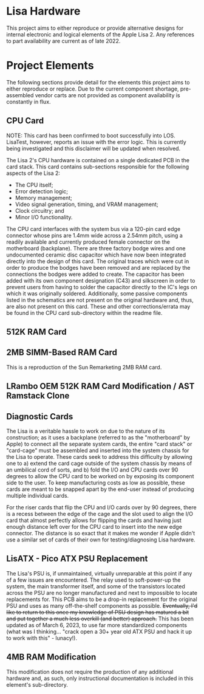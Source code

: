 # Lisa Hardware

This project aims to either reproduce or provide alternative designs for internal electronic and logical elements of the Apple Lisa 2. Any references to part availability are current as of late 2022.

# Project Elements

The following sections provide detail for the elements this project aims to either reproduce or replace. Due to the current component shortage, pre-assembled vendor carts are not provided as component availability is constantly in flux.

## CPU Card

NOTE: This card has been confirmed to boot successfully into LOS. LisaTest, however, reports an issue with the error logic. This is currently being investigated and this disclaimer will be updated when resolved.

The Lisa 2's CPU hardware is contained on a single dedicated PCB in the card stack. This card contains sub-sections responsible for the following aspects of the Lisa 2:

- The CPU itself;
- Error detection logic;
- Memory management;
- Video signal generation, timing, and VRAM management;
- Clock circuitry; and
- Minor I/O functionality.

The CPU card interfaces with the system bus via a 120-pin card edge connector whose pins are 1.4mm wide across a 2.54mm pitch, using a readily available and currently produced female connector on the motherboard (backplane). There are three factory bodge wires and one undocumented ceramic disc capacitor which have now been integrated directly into the design of this card. The original traces which were cut in order to produce the bodges have been removed and are replaced by the connections the bodges were added to create. The capacitor has been added with its own component designation (C43) and silkscreen in order to prevent users from having to solder the capacitor directly to the IC's legs on which it was originally soldered. Additionally, some passive components listed in the schematics are not present on the original hardware and, thus, are also not present on this card. These and other corrections/errata may be found in the CPU card sub-directory within the readme file.

## 512K RAM Card

## 2MB SIMM-Based RAM Card

This is a reproduction of the Sun Remarketing 2MB RAM card.

## LRambo OEM 512K RAM Card Modification / AST Ramstack Clone

## Diagnostic Cards

The Lisa is a veritable hassle to work on due to the nature of its construction; as it uses a backplane (referred to as the "motherboard" by Apple) to connect all the separate system cards, the entire "card stack" or "card-cage" must be assembled and inserted into the system chassis for the Lisa to operate. These cards seek to address this difficulty by allowing one to a) extend the card cage outside of the system chassis by means of an umbilical cord of sorts, and b) fold the I/O and CPU cards over 90 degrees to allow the CPU card to be worked on by exposing its component side to the user. To keep manufacturing costs as low as possible, these cards are meant to be snapped apart by the end-user instead of producing multiple individual cards.

For the riser cards that flip the CPU and I/O cards over by 90 degrees, there is a recess between the edge of the cage and the slot used to align the I/O card that almost perfectly allows for flipping the cards and having just enough distance left over for the CPU card to insert into the new edge connector. The distance is so exact that it makes me wonder if Apple didn't use a similar set of cards of their own for testing/diagnosing Lisa hardware.

## LisATX - Pico ATX PSU Replacement

The Lisa's PSU is, if unmaintained, virtually unreparable at this point if any of a few issues are encountered. The relay used to soft-power-up the system, the main transformer itself, and some of the transistors located across the PSU are no longer manufactured and next to impossible to locate replacements for. This PCB aims to be a drop-in replacement for the original PSU and uses as many off-the-shelf components as possible. ~~Eventually, I'd like to return to this once my knowledge of PSU design has matured a bit and put together a much less overkill (and better) approach.~~ This has been updated as of March 6, 2023, to use far more standardized components (what was I thinking... "crack open a 30+ year old ATX PSU and hack it up to work with this" - lunacy!).

## 4MB RAM Modification

This modification does not require the production of any additional hardware and, as such, only instructional documentation is included in this element's sub-directory. 
